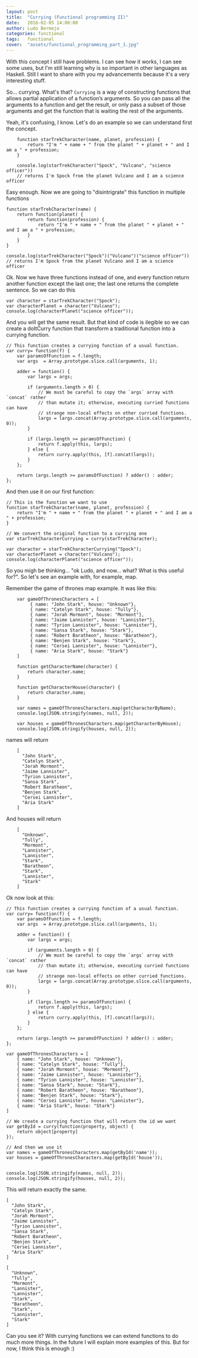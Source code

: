 ```yaml
---
layout: post
title:  "Currying (Functional programming II)"
date:   2016-02-05 14:00:00
author: Ludo Bermejo
categories: functional 
tags:	functional 
cover:  "assets/functional_programming_part_1.jpg"
---
```


With this concept I still have problems. I can see how it works, I can see some uses, but I'm still learning why is so important in other languages as Haskell. Still I want to share with you my advancements because it's a very interesting stuff.

So... currying. What's that? `Currying` is a way of constructing functions that allows partial application of a function’s arguments. So you can pass all the arguments to a function and get the result, or only pass a subset of those arguments and get the function that is waiting the rest of the arguments.

Yeah, it's confusing, I know. Let's do an example so we can understand first the concept.
 
 
        function starTrekCharacter(name, planet, profession) {
            return "I'm " + name + " from the planet " + planet + " and I am a " + profession;
        }
    
        console.log(starTrekCharacter("Spock", "Vulcano", "science officer"))
        // returns I'm Spock from the planet Vulcano and I am a science officer

Easy enough. Now we are going to "disintrigrate" this function in multiple functions

    function starTrekCharacter(name) {
        return function(planet) {
            return function(profession) {
                return "I'm " + name + " from the planet " + planet + " and I am a " + profession;
            }
        }
    }

    console.log(starTrekCharacter("Spock")("Vulcano")("science officer"))
    // returns I'm Spock from the planet Vulcano and I am a science officer

Ok. Now we have three functions instead of one, and every function return another function except the last one; the last one returns the complete sentence. So we can do this

    var character = starTrekCharacter("Spock");
    var characterPlanet = character("Vulcano");
    console.log(characterPlanet("science officer"));
    
And you will get the same result. But that kind of code is ilegible so we can create a doItCurry function that transform a traditional function into a currying function.
    
    // This function creates a currying function of a usual function.
    var curry= function(f) {
        var paramsOfFunction = f.length;
        var args  = Array.prototype.slice.call(arguments, 1);

        adder = function() {
            var largs = args;

            if (arguments.length > 0) {
                // We must be careful to copy the `args` array with `concat` rather
                // than mutate it; otherwise, executing curried functions can have
                // strange non-local effects on other curried functions.
                largs = largs.concat(Array.prototype.slice.call(arguments, 0));
            }

            if (largs.length >= paramsOfFunction) {
                return f.apply(this, largs);
            } else {
                return curry.apply(this, [f].concat(largs));
            }
        };

        return (args.length >= paramsOfFunction) ? adder() : adder;
    };


    
And then use it on our first function:

    // This is the function we want to use
    function starTrekCharacter(name, planet, profession) {
        return "I'm " + name + " from the planet " + planet + " and I am a " + profession;
    }

    // We convert the original function to a currying one
    var starTrekCharacterCurrying = curry(starTrekCharacter);

    var character = starTrekCharacterCurrying("Spock");
    var characterPlanet = character("Vulcano");
    console.log(characterPlanet("science officer"));


So you migh be thinking... "ok Ludo, and now... what? What is this useful for?". So let's see an example with, for example, map.

Remember the game of thrones map example. It was like this:

        var gameOfThronesCharacters = [
             { name: "John Stark", house: "Unknown"},
             { name: "Catelyn Stark", house: "Tully"},
             { name: "Jorah Mormont", house: "Mormont"},
             { name: "Jaime Lannister", house: "Lannister"},
             { name: "Tyrion Lannister", house: "Lannister"},
             { name: "Sansa Stark", house: "Stark"},
             { name: "Robert Baratheon", house: "Baratheon"},
             { name: "Benjen Stark", house: "Stark"},
             { name: "Cersei Lannister", house: "Lannister"},
             { name: "Aria Stark", house: "Stark"}
        ]
        
        function getCharacterName(character) {
            return character.name;
        }
        
        function getCharacterHouse(character) {
            return character.name;
        }
         
        var names = gameOfThronesCharacters.map(getCharacterByName);
        console.log(JSON.stringify(names, null, 2)); 

        var houses = gameOfThronesCharacters.map(getCharacterByHouse);
        console.log(JSON.stringify(houses, null, 2)); 
names will return 

        [
          "John Stark",
          "Catelyn Stark",
          "Jorah Mormont",
          "Jaime Lannister",
          "Tyrion Lannister",
          "Sansa Stark",
          "Robert Baratheon",
          "Benjen Stark",
          "Cersei Lannister",
          "Aria Stark"
        ]
        
And houses will return
        
        [
          "Unknown",
          "Tully",
          "Mormont",
          "Lannister",
          "Lannister",
          "Stark",
          "Baratheon",
          "Stark",
          "Lannister",
          "Stark"
        ]
        
Ok now look at this:
        
       
    // This function creates a currying function of a usual function.
    var curry= function(f) {
        var paramsOfFunction = f.length;
        var args  = Array.prototype.slice.call(arguments, 1);

        adder = function() {
            var largs = args;

            if (arguments.length > 0) {
                // We must be careful to copy the `args` array with `concat` rather
                // than mutate it; otherwise, executing curried functions can have
                // strange non-local effects on other curried functions.
                largs = largs.concat(Array.prototype.slice.call(arguments, 0));
            }

            if (largs.length >= paramsOfFunction) {
                return f.apply(this, largs);
            } else {
                return curry.apply(this, [f].concat(largs));
            }
        };

        return (args.length >= paramsOfFunction) ? adder() : adder;
    };

    var gameOfThronesCharacters = [
        { name: "John Stark", house: "Unknown"},
        { name: "Catelyn Stark", house: "Tully"},
        { name: "Jorah Mormont", house: "Mormont"},
        { name: "Jaime Lannister", house: "Lannister"},
        { name: "Tyrion Lannister", house: "Lannister"},
        { name: "Sansa Stark", house: "Stark"},
        { name: "Robert Baratheon", house: "Baratheon"},
        { name: "Benjen Stark", house: "Stark"},
        { name: "Cersei Lannister", house: "Lannister"},
        { name: "Aria Stark", house: "Stark"}
    ]

    // We create a currying function that will return the id we want
    var getById = curry(function(property, object) {
        return object[property]
    });

    // And then we use it
    var names = gameOfThronesCharacters.map(getById('name'));
    var houses = gameOfThronesCharacters.map(getById('house'));


    console.log(JSON.stringify(names, null, 2));
    console.log(JSON.stringify(houses, null, 2));
        
This will return exactly the same.

    [
      "John Stark",
      "Catelyn Stark",
      "Jorah Mormont",
      "Jaime Lannister",
      "Tyrion Lannister",
      "Sansa Stark",
      "Robert Baratheon",
      "Benjen Stark",
      "Cersei Lannister",
      "Aria Stark"
    ]
    
    [
      "Unknown",
      "Tully",
      "Mormont",
      "Lannister",
      "Lannister",
      "Stark",
      "Baratheon",
      "Stark",
      "Lannister",
      "Stark"
    ]
        
Can you see it? With currying functions we can extend functions to do much more things. In the future I will explain more examples of this. But for now, I think this is enough :)